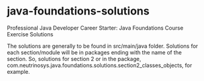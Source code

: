 # java-foundations-solutions
Professional Java Developer Career Starter: Java Foundations Course Exercise Solutions

The solutions are generally to be found in src/main/java folder. Solutions for each section/module will be in packages ending with the name of the section.
So, solutions for section 2 or in the package, com.neutrinosys.java.foundations.solutions.section2_classes_objects, for example.
